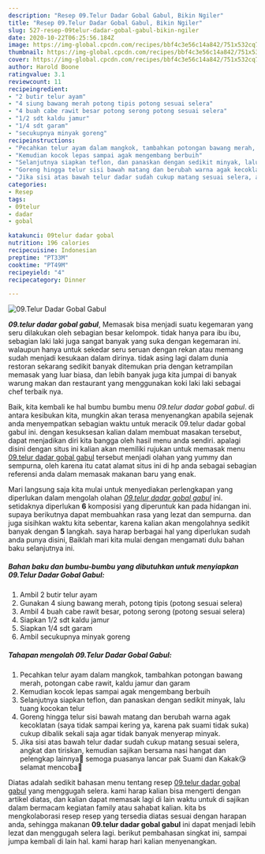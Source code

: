 ```yaml
---
description: "Resep 09.Telur Dadar Gobal Gabul, Bikin Ngiler"
title: "Resep 09.Telur Dadar Gobal Gabul, Bikin Ngiler"
slug: 527-resep-09telur-dadar-gobal-gabul-bikin-ngiler
date: 2020-10-22T06:25:56.184Z
image: https://img-global.cpcdn.com/recipes/bbf4c3e56c14a842/751x532cq70/09telur-dadar-gobal-gabul-foto-resep-utama.jpg
thumbnail: https://img-global.cpcdn.com/recipes/bbf4c3e56c14a842/751x532cq70/09telur-dadar-gobal-gabul-foto-resep-utama.jpg
cover: https://img-global.cpcdn.com/recipes/bbf4c3e56c14a842/751x532cq70/09telur-dadar-gobal-gabul-foto-resep-utama.jpg
author: Harold Boone
ratingvalue: 3.1
reviewcount: 11
recipeingredient:
- "2 butir telur ayam"
- "4 siung bawang merah potong tipis potong sesuai selera"
- "4 buah cabe rawit besar potong serong potong sesuai selera"
- "1/2 sdt kaldu jamur"
- "1/4 sdt garam"
- "secukupnya minyak goreng"
recipeinstructions:
- "Pecahkan telur ayam dalam mangkok, tambahkan potongan bawang merah, potongan cabe rawit, kaldu jamur dan garam"
- "Kemudian kocok lepas sampai agak mengembang berbuih"
- "Selanjutnya siapkan teflon, dan panaskan dengan sedikit minyak, lalu tuang kocokan telur"
- "Goreng hingga telur sisi bawah matang dan berubah warna agak kecoklatan (saya tidak sampai kering ya, karena pak suami tidak suka) cukup dibalik sekali saja agar tidak banyak menyerap minyak."
- "Jika sisi atas bawah telur dadar sudah cukup matang sesuai selera, angkat dan tiriskan, kemudian sajikan bersama nasi hangat dan pelengkap lainnya🥰 semoga puasanya lancar pak Suami dan Kakak😘 selamat mencoba🤗"
categories:
- Resep
tags:
- 09telur
- dadar
- gobal

katakunci: 09telur dadar gobal 
nutrition: 196 calories
recipecuisine: Indonesian
preptime: "PT33M"
cooktime: "PT49M"
recipeyield: "4"
recipecategory: Dinner

---
```



![09.Telur Dadar Gobal Gabul](https://img-global.cpcdn.com/recipes/bbf4c3e56c14a842/751x532cq70/09telur-dadar-gobal-gabul-foto-resep-utama.jpg)

<b><i>09.telur dadar gobal gabul</i></b>, Memasak bisa menjadi suatu kegemaran yang seru dilakukan oleh sebagian besar kelompok. tidak hanya para ibu ibu, sebagian laki laki juga sangat banyak yang suka dengan kegemaran ini. walaupun hanya untuk sekedar seru seruan dengan rekan atau memang sudah menjadi kesukaan dalam dirinya. tidak asing lagi dalam dunia restoran sekarang sedikit banyak ditemukan pria dengan ketrampilan memasak yang luar biasa, dan lebih banyak juga kita jumpai di banyak warung makan dan restaurant yang menggunakan koki laki laki sebagai chef terbaik nya.



Baik, kita kembali ke hal bumbu bumbu menu <i>09.telur dadar gobal gabul</i>. di antara kesibukan kita, mungkin akan terasa menyenangkan apabila sejenak anda menyempatkan sebagian waktu untuk meracik 09.telur dadar gobal gabul ini. dengan kesuksesan kalian dalam membuat masakan tersebut, dapat menjadikan diri kita bangga oleh hasil menu anda sendiri. apalagi disini dengan situs ini kalian akan memiliki rujukan untuk memasak menu <u>09.telur dadar gobal gabul</u> tersebut menjadi olahan yang yummy dan sempurna, oleh karena itu catat alamat situs ini di hp anda sebagai sebagian referensi anda dalam memasak makanan baru yang enak.


Mari langsung saja kita mulai untuk menyediakan perlengkapan yang diperlukan dalam mengolah olahan <u><i>09.telur dadar gobal gabul</i></u> ini. setidaknya diperlukan <b>6</b> komposisi yang diperuntuk kan pada hidangan ini. supaya berikutnya dapat membuahkan rasa yang lezat dan sempurna. dan juga sisihkan waktu kita sebentar, karena kalian akan mengolahnya sedikit banyak dengan <b>5</b> langkah. saya harap berbagai hal yang diperlukan sudah anda punya disini, Baiklah mari kita mulai dengan mengamati dulu bahan baku selanjutnya ini.

<!--inarticleads1-->

##### Bahan baku dan bumbu-bumbu yang dibutuhkan untuk menyiapkan 09.Telur Dadar Gobal Gabul:

1. Ambil 2 butir telur ayam
1. Gunakan 4 siung bawang merah, potong tipis (potong sesuai selera)
1. Ambil 4 buah cabe rawit besar, potong serong (potong sesuai selera)
1. Siapkan 1/2 sdt kaldu jamur
1. Siapkan 1/4 sdt garam
1. Ambil secukupnya minyak goreng




<!--inarticleads2-->

##### Tahapan mengolah 09.Telur Dadar Gobal Gabul:

1. Pecahkan telur ayam dalam mangkok, tambahkan potongan bawang merah, potongan cabe rawit, kaldu jamur dan garam
1. Kemudian kocok lepas sampai agak mengembang berbuih
1. Selanjutnya siapkan teflon, dan panaskan dengan sedikit minyak, lalu tuang kocokan telur
1. Goreng hingga telur sisi bawah matang dan berubah warna agak kecoklatan (saya tidak sampai kering ya, karena pak suami tidak suka) cukup dibalik sekali saja agar tidak banyak menyerap minyak.
1. Jika sisi atas bawah telur dadar sudah cukup matang sesuai selera, angkat dan tiriskan, kemudian sajikan bersama nasi hangat dan pelengkap lainnya🥰 semoga puasanya lancar pak Suami dan Kakak😘 selamat mencoba🤗




Diatas adalah sedikit bahasan menu tentang resep <u>09.telur dadar gobal gabul</u> yang menggugah selera. kami harap kalian bisa mengerti dengan artikel diatas, dan kalian dapat memasak lagi di lain waktu untuk di sajikan dalam bermacam kegiatan family atau sahabat kalian. kita bs mengkolaborasi resep resep yang tersedia diatas sesuai dengan harapan anda, sehingga makanan <b>09.telur dadar gobal gabul</b> ini dapat menjadi lebih lezat dan menggugah selera lagi. berikut pembahasan singkat ini, sampai jumpa kembali di lain hal. kami harap hari kalian menyenangkan.
